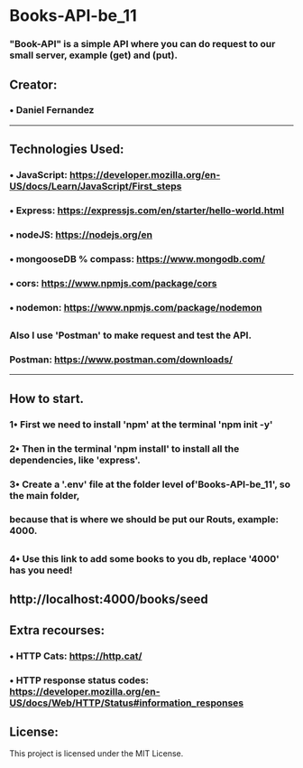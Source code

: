 # Books-API-be_11
### "Book-API" is a simple API where you can do request to our small server, example (get) and (put).

## Creator:
### • Daniel Fernandez
-------------
## Technologies Used:
### • JavaScript: https://developer.mozilla.org/en-US/docs/Learn/JavaScript/First_steps
### • Express: https://expressjs.com/en/starter/hello-world.html
### • nodeJS: https://nodejs.org/en
### • mongooseDB % compass: https://www.mongodb.com/ 
### • cors: https://www.npmjs.com/package/cors
### • nodemon: https://www.npmjs.com/package/nodemon
##
### Also I use 'Postman' to make request and test the API.
###  Postman: https://www.postman.com/downloads/
-------------
## How to start.
### 1• First we need to install 'npm' at the terminal 'npm init -y'
###
### 2• Then in the terminal 'npm install' to install all the dependencies, like 'express'.
###
### 3• Create a '.env' file at the folder level of'Books-API-be_11', so the main folder, 
### because that is where we should be put our Routs, example: 4000.
## 
### 4• Use this link to add some books to you db, replace '4000' has you need!
http://localhost:4000/books/seed
-------------
## Extra recourses:
### • HTTP Cats: https://http.cat/
### • HTTP response status codes: https://developer.mozilla.org/en-US/docs/Web/HTTP/Status#information_responses

## License:
This project is licensed under the MIT License.